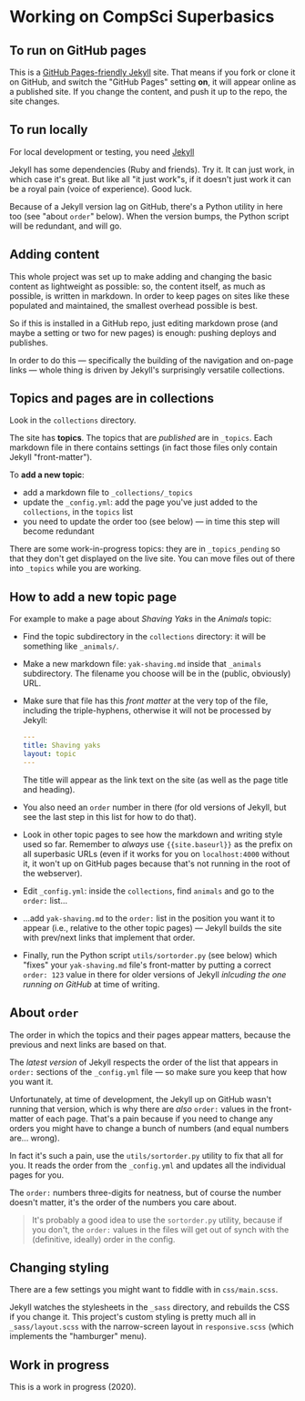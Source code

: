 # Working on CompSci Superbasics


## To run on GitHub pages

This is a
[GitHub Pages-friendly Jekyll](https://docs.github.com/en/free-pro-team@latest/github/working-with-github-pages/setting-up-a-github-pages-site-with-jekyll)
site. That means if you fork or clone it on GitHub, and switch the "GitHub
Pages" setting **on**, it will appear online as a published site. If you change
the content, and push it up to the repo, the site changes.

## To run locally

For local development or testing, you need [Jekyll](https://jekyllrb.com)

Jekyll has some dependencies (Ruby and friends). Try it. It can just work, in
which case it's great. But like all "it just work"s, if it doesn't just work
it can be a royal pain (voice of experience). Good luck.

Because of a Jekyll version lag on GitHub, there's a Python utility in here
too (see "about `order`" below). When the version bumps, the Python script
will be redundant, and will go.


## Adding content

This whole project was set up to make adding and changing the basic content as
lightweight as possible: so, the content itself, as much as possible, is
written in markdown. In order to keep pages on sites like these populated and maintained, the smallest overhead possible is best.

So if this is installed in a GitHub repo, just editing markdown prose (and
maybe a setting or two for new pages) is enough: pushing deploys and publishes.

In order to do this — specifically the building of the navigation and on-page
links — whole thing is driven by Jekyll's surprisingly versatile collections.

## Topics and pages are in collections

Look in the `collections` directory.

The site has **topics**. The topics that are _published_ are in `_topics`. Each
markdown file in there contains settings (in fact those files only contain
Jekyll "front-matter").

To **add a new topic**:

* add a markdown file to `_collections/_topics`
* update the `_config.yml`: add the page you've just added  to the
  `collections`, in the `topics` list
* you need to update the order too (see below) — in time this step will
  become redundant

There are some work-in-progress topics: they are in `_topics_pending` so that
they don't get displayed on the live site. You can move files out of there into
`_topics` while you are working.

## How to add a new topic page

For example to make a page about _Shaving Yaks_ in the
_Animals_ topic:

* Find the topic subdirectory in the `collections` directory: it will be
  something like `_animals/`.

* Make a new markdown file: `yak-shaving.md` inside that `_animals`
  subdirectory. The filename you choose will be in the (public, obviously) URL.

* Make sure that file has this _front matter_ at the very top of the file,
  including the triple-hyphens, otherwise it will not be processed by Jekyll:
    ```yaml
    ---
    title: Shaving yaks
    layout: topic
    ---
    ```
  The title will appear as the link text on the site (as well as the page title
  and heading).

* You also need an `order` number in there (for old versions of Jekyll, but see
  the last step in this list for how to do that).

* Look in other topic pages to see how the markdown and writing style used so
  far. Remember to _always_ use `{{site.baseurl}}` as the prefix on all
  superbasic URLs (even if it works for you on `localhost:4000` without it, it
  won't up on GitHub pages because that's not running in the root of the
  webserver).

* Edit `_config.yml`: inside the `collections`, find `animals` and go to the
  `order:` list...

* ...add `yak-shaving.md` to the `order:` list in the position you want it to
  appear (i.e., relative to the other topic pages) — Jekyll builds the site
  with prev/next links that implement that order.

* Finally, run the Python script `utils/sortorder.py` (see below) which "fixes"
  your `yak-shaving.md` file's front-matter by putting a correct `order: 123`
  value in there for older versions of Jekyll _inlcuding the one running on
  GitHub_ at time of writing.


## About `order`

The order in which the topics and their pages appear matters, because the
previous and next links are based on that.

The _latest version_ of Jekyll respects the order of the list that appears in
`order:` sections of the `_config.yml` file — so make sure you keep that how
you want it.

Unfortunately, at time of development, the Jekyll up on GitHub wasn't running
that version, which is why there are _also_ `order:` values in the front-matter
of each page. That's a pain because if you need to change any orders you might
have to change a bunch of numbers (and equal numbers are... wrong).

In fact it's such a pain, use the `utils/sortorder.py` utility to fix that all
for you. It reads the order from the `_config.yml` and updates all the
individual pages for you.

The `order:` numbers three-digits for neatness, but of course the number
doesn't matter, it's the order of the numbers you care about.

>  It's probably a good idea to use the `sortorder.py` utility, because if you
>  don't, the `order:` values in the files will get out of synch with the
>  (definitive, ideally) order in the config.


## Changing styling

There are a few settings you might want to fiddle with in `css/main.scss`.

Jekyll watches the stylesheets in the `_sass` directory, and rebuilds the CSS
if you change it. This project's custom styling is pretty much all in
`_sass/layout.scss` with the narrow-screen layout in `responsive.scss` (which
implements the "hamburger" menu).


## Work in progress

This is a work in progress (2020).
